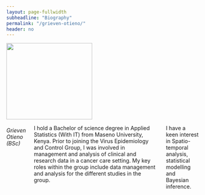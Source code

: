 ```yaml
---
layout: page-fullwidth
subheadline: "Biography"
permalink: "/grieven-otieno/"
header: no
---
```

<div class = "row">
<div class = "small-4 columns">
<img src="{{ site.url }}/images/Grieven-Otieno.jpg" alt="" height="200" width="225">
</div>


<div class = "small-8 columns" >
<h6>Grieven Otieno (BSc)</h6>

<p class="text-justify">
I hold a Bachelor of science degree in Applied Statistics (With IT) from Maseno University, Kenya.
Prior to joining the Virus Epidemiology and Control Group, I was involved in management and analysis of clinical and research data in a cancer care setting.
My key roles within the group include data management and analysis for the different studies in the group.
</p>

<p class="text-justify">
I have a keen interest in Spatio-temporal analysis, statistical modelling and Bayesian inference.
</p>

</div>

